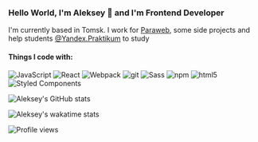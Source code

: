 ### Hello World, I'm Aleksey 👋 and I'm Frontend Developer
I'm currently based in Tomsk. I  work for [Paraweb](https://paraweb.me/), some side projects and help students [@Yandex.Praktikum](https://praktikum.yandex.ru/web/) to study
#### Things I code with:

<p>
<img alt="JavaScript" src="https://img.shields.io/badge/-JavaScript-f0db4f?style=flat-square&logo=javascript&logoColor=white" />
<img alt="React" src="https://img.shields.io/badge/-React-45b8d8?style=flat-square&logo=react&logoColor=white" />
<img alt="Webpack" src="https://img.shields.io/badge/-Webpack-8DD6F9?style=flat-square&logo=webpack&logoColor=white" />
<img alt="git" src="https://img.shields.io/badge/-Git-F05032?style=flat-square&logo=git&logoColor=white" />
<img alt="Sass" src="https://img.shields.io/badge/-Sass-CC6699?style=flat-square&logo=sass&logoColor=white" />
<img alt="npm" src="https://img.shields.io/badge/-Gulp-CB3837?style=flat-square&logo=gulp&logoColor=white" />
<img alt="html5" src="https://img.shields.io/badge/-HTML5-E34F26?style=flat-square&logo=html5&logoColor=white" />
<img alt="Styled Components" src="https://img.shields.io/badge/-CSS3-0F5298?style=flat-square&logo=styled-components&logoColor=white" />
</p>

![Aleksey's GitHub stats](https://github-readme-stats.vercel.app/api?username=jusstes&hide=issues,stars)

![Aleksey's wakatime stats](https://github-readme-stats.vercel.app/api/wakatime?username=jusstes)

![Profile views](https://gpvc.arturio.dev/jusstes)  
